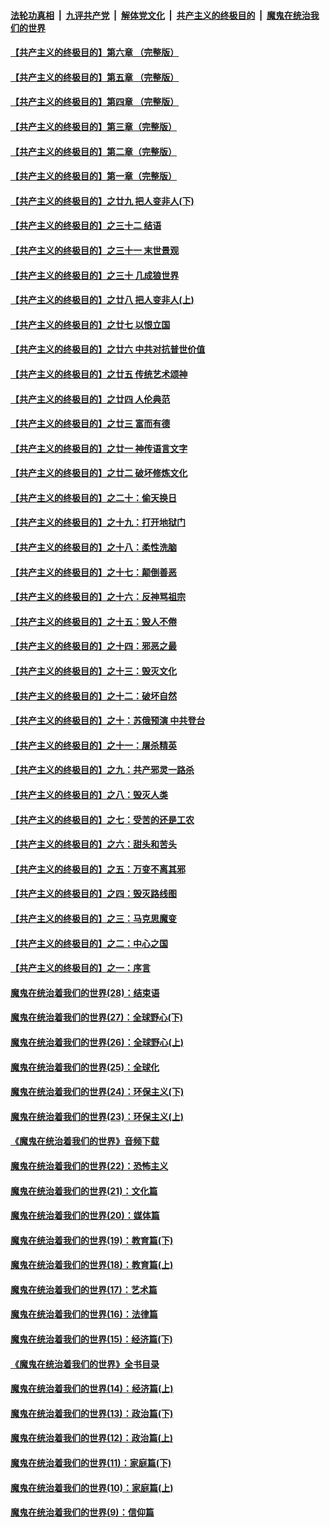 ####  [法轮功真相](../../../../basic/blob/master/README.md?t=05280931) &nbsp;|&nbsp; [九评共产党](../../../../9ping.md/blob/master/README.md?t=05280931) &nbsp;|&nbsp; [解体党文化](../../../../jtdwh.md/blob/master/README.md?t=05280931)  &nbsp;|&nbsp; [共产主义的终极目的](../../../../gczydzjmd.md/blob/master/README.md?t=05280931) &nbsp;|&nbsp; [魔鬼在统治我们的世界](../../../../mgztzwmdsj.md/blob/master/README.md?t=05280931) 

#### [【共产主义的终极目的】第六章 （完整版）](../pages/nsc422/n11428913.md?t=05280931) 

#### [【共产主义的终极目的】第五章 （完整版）](../pages/nsc422/n11428912.md?t=05280931) 

#### [【共产主义的终极目的】第四章 （完整版）](../pages/nsc422/n11428907.md?t=05280931) 

#### [【共产主义的终极目的】第三章（完整版）](../pages/nsc422/n11428848.md?t=05280931) 

#### [【共产主义的终极目的】第二章（完整版）](../pages/nsc422/n11428831.md?t=05280931) 

#### [【共产主义的终极目的】第一章（完整版）](../pages/nsc422/n11417651.md?t=05280931) 

#### [【共产主义的终极目的】之廿九 把人变非人(下)](../pages/nsc422/n11344140.md?t=05280931) 

#### [【共产主义的终极目的】之三十二 结语](../pages/nsc422/n11360535.md?t=05280931) 

#### [【共产主义的终极目的】之三十一 末世景观](../pages/nsc422/n11351129.md?t=05280931) 

#### [【共产主义的终极目的】之三十 几成狼世界](../pages/nsc422/n11348280.md?t=05280931) 

#### [【共产主义的终极目的】之廿八 把人变非人(上)](../pages/nsc422/n11340492.md?t=05280931) 

#### [【共产主义的终极目的】之廿七 以恨立国](../pages/nsc422/n11336944.md?t=05280931) 

#### [【共产主义的终极目的】之廿六 中共对抗普世价值](../pages/nsc422/n11324785.md?t=05280931) 

#### [【共产主义的终极目的】之廿五 传统艺术颂神](../pages/nsc422/n11296396.md?t=05280931) 

#### [【共产主义的终极目的】之廿四 人伦典范](../pages/nsc422/n11296397.md?t=05280931) 

#### [【共产主义的终极目的】之廿三 富而有德](../pages/nsc422/n11283598.md?t=05280931) 

#### [【共产主义的终极目的】之廿一 神传语言文字](../pages/nsc422/n11263265.md?t=05280931) 

#### [【共产主义的终极目的】之廿二 破坏修炼文化](../pages/nsc422/n11245728.md?t=05280931) 

#### [【共产主义的终极目的】之二十：偷天换日](../pages/nsc422/n11238846.md?t=05280931) 

#### [【共产主义的终极目的】之十九：打开地狱门](../pages/nsc422/n11206376.md?t=05280931) 

#### [【共产主义的终极目的】之十八：柔性洗脑](../pages/nsc422/n11199994.md?t=05280931) 

#### [【共产主义的终极目的】之十七：颠倒善恶](../pages/nsc422/n11179782.md?t=05280931) 

#### [【共产主义的终极目的】之十六：反神骂祖宗](../pages/nsc422/n11166798.md?t=05280931) 

#### [【共产主义的终极目的】之十五：毁人不倦](../pages/nsc422/n11166792.md?t=05280931) 

#### [【共产主义的终极目的】之十四：邪恶之最](../pages/nsc422/n11150249.md?t=05280931) 

#### [【共产主义的终极目的】之十三：毁灭文化](../pages/nsc422/n11135227.md?t=05280931) 

#### [【共产主义的终极目的】之十二：破坏自然](../pages/nsc422/n11135214.md?t=05280931) 

#### [【共产主义的终极目的】之十：苏俄预演 中共登台](../pages/nsc422/n11118424.md?t=05280931) 

#### [【共产主义的终极目的】之十一：屠杀精英](../pages/nsc422/n11118442.md?t=05280931) 

#### [【共产主义的终极目的】之九：共产邪灵一路杀](../pages/nsc422/n11114139.md?t=05280931) 

#### [【共产主义的终极目的】之八：毁灭人类](../pages/nsc422/n11108503.md?t=05280931) 

#### [【共产主义的终极目的】之七：受苦的还是工农](../pages/nsc422/n11101809.md?t=05280931) 

#### [【共产主义的终极目的】之六：甜头和苦头](../pages/nsc422/n11096971.md?t=05280931) 

#### [【共产主义的终极目的】之五：万变不离其邪](../pages/nsc422/n11091285.md?t=05280931) 

#### [【共产主义的终极目的】之四：毁灭路线图](../pages/nsc422/n11086284.md?t=05280931) 

#### [【共产主义的终极目的】之三：马克思魔变](../pages/nsc422/n11061941.md?t=05280931) 

#### [【共产主义的终极目的】之二：中心之国](../pages/nsc422/n11047728.md?t=05280931) 

#### [【共产主义的终极目的】之一：序言](../pages/nsc422/n11086077.md?t=05280931) 

#### [魔鬼在统治着我们的世界(28)：结束语](../pages/nsc422/n10936246.md?t=05280931) 

#### [魔鬼在统治着我们的世界(27)：全球野心(下)](../pages/nsc422/n10928319.md?t=05280931) 

#### [魔鬼在统治着我们的世界(26)：全球野心(上)](../pages/nsc422/n10900318.md?t=05280931) 

#### [魔鬼在统治着我们的世界(25)：全球化](../pages/nsc422/n10788205.md?t=05280931) 

#### [魔鬼在统治着我们的世界(24)：环保主义(下)](../pages/nsc422/n10695307.md?t=05280931) 

#### [魔鬼在统治着我们的世界(23)：环保主义(上)](../pages/nsc422/n10688613.md?t=05280931) 

#### [《魔鬼在统治着我们的世界》音频下载](../pages/nsc422/n10635553.md?t=05280931) 

#### [魔鬼在统治着我们的世界(22)：恐怖主义](../pages/nsc422/n10614727.md?t=05280931) 

#### [魔鬼在统治着我们的世界(21)：文化篇](../pages/nsc422/n10597706.md?t=05280931) 

#### [魔鬼在统治着我们的世界(20)：媒体篇](../pages/nsc422/n10586579.md?t=05280931) 

#### [魔鬼在统治着我们的世界(19)：教育篇(下)](../pages/nsc422/n10564808.md?t=05280931) 

#### [魔鬼在统治着我们的世界(18)：教育篇(上)](../pages/nsc422/n10526970.md?t=05280931) 

#### [魔鬼在统治着我们的世界(17)：艺术篇](../pages/nsc422/n10499093.md?t=05280931) 

#### [魔鬼在统治着我们的世界(16)：法律篇](../pages/nsc422/n10485969.md?t=05280931) 

#### [魔鬼在统治着我们的世界(15)：经济篇(下)](../pages/nsc422/n10469975.md?t=05280931) 

#### [《魔鬼在统治着我们的世界》全书目录](../pages/nsc422/n10464261.md?t=05280931) 

#### [魔鬼在统治着我们的世界(14)：经济篇(上)](../pages/nsc422/n10457370.md?t=05280931) 

#### [魔鬼在统治着我们的世界(13)：政治篇(下)](../pages/nsc422/n10448270.md?t=05280931) 

#### [魔鬼在统治着我们的世界(12)：政治篇(上)](../pages/nsc422/n10444576.md?t=05280931) 

#### [魔鬼在统治着我们的世界(11)：家庭篇(下)](../pages/nsc422/n10440961.md?t=05280931) 

#### [魔鬼在统治着我们的世界(10)：家庭篇(上)](../pages/nsc422/n10435448.md?t=05280931) 

#### [魔鬼在统治着我们的世界(9)：信仰篇](../pages/nsc422/n10432159.md?t=05280931) 

